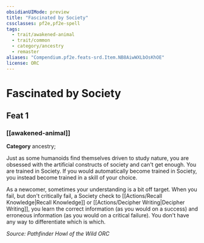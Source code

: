 ```yaml
---
obsidianUIMode: preview
title: "Fascinated by Society"
cssclasses: pf2e,pf2e-spell
tags:
  - trait/awakened-animal
  - trait/common
  - category/ancestry
  - remaster
aliases: "Compendium.pf2e.feats-srd.Item.NB8AiwWXLbOsKhOE"
license: ORC
---
```

# Fascinated by Society
## Feat 1
### [[awakened-animal]]

**Category** ancestry; 




Just as some humanoids find themselves driven to study nature, you are obsessed with the artificial constructs of society and can't get enough. You are trained in Society. If you would automatically become trained in Society, you instead become trained in a skill of your choice.

As a newcomer, sometimes your understanding is a bit off target. When you fail, but don't critically fail, a Society check to [[Actions/Recall Knowledge|Recall Knowledge]] or [[Actions/Decipher Writing|Decipher Writing]], you learn the correct information (as you would on a success) and erroneous information (as you would on a critical failure). You don't have any way to differentiate which is which.

*Source: Pathfinder Howl of the Wild*
*ORC*